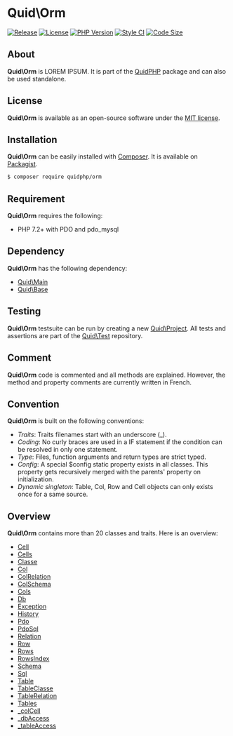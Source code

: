 # Quid\Orm
[![Release](https://img.shields.io/github/v/release/quidphp/orm)](https://packagist.org/packages/quidphp/orm)
[![License](https://img.shields.io/github/license/quidphp/orm)](https://github.com/quidphp/orm/blob/master/LICENSE)
[![PHP Version](https://img.shields.io/packagist/php-v/quidphp/orm)](https://www.php.net)
[![Style CI](https://styleci.io/repos/203672588/shield)](https://styleci.io)
[![Code Size](https://img.shields.io/github/languages/code-size/quidphp/orm)](https://github.com/quidphp/orm)

## About
**Quid\Orm** is LOREM IPSUM. It is part of the [QuidPHP](https://github.com/quidphp/project) package and can also be used standalone. 

## License
**Quid\Orm** is available as an open-source software under the [MIT license](LICENSE).

## Installation
**Quid\Orm** can be easily installed with [Composer](https://getcomposer.org). It is available on [Packagist](https://packagist.org/packages/quidphp/orm).
``` bash
$ composer require quidphp/orm
```

## Requirement
**Quid\Orm** requires the following:
- PHP 7.2+ with PDO and pdo_mysql

## Dependency
**Quid\Orm** has the following dependency:
- [Quid\Main](https://github.com/quidphp/main)
- [Quid\Base](https://github.com/quidphp/base)

## Testing
**Quid\Orm** testsuite can be run by creating a new [Quid\Project](https://github.com/quidphp/project). All tests and assertions are part of the [Quid\Test](https://github.com/quidphp/test) repository.

## Comment
**Quid\Orm** code is commented and all methods are explained. However, the method and property comments are currently written in French.

## Convention
**Quid\Orm** is built on the following conventions:
- *Traits*: Traits filenames start with an underscore (_).
- *Coding*: No curly braces are used in a IF statement if the condition can be resolved in only one statement.
- *Type*: Files, function arguments and return types are strict typed.
- *Config*: A special $config static property exists in all classes. This property gets recursively merged with the parents' property on initialization.
- *Dynamic singleton*: Table, Col, Row and Cell objects can only exists once for a same source.

## Overview
**Quid\Orm** contains more than 20 classes and traits. Here is an overview:
- [Cell](src/Cell.php)
- [Cells](src/Cells.php)
- [Classe](src/Classe.php)
- [Col](src/Col.php)
- [ColRelation](src/ColRelation.php)
- [ColSchema](src/ColSchema.php)
- [Cols](src/Cols.php)
- [Db](src/Db.php)
- [Exception](src/Exception.php)
- [History](src/History.php)
- [Pdo](src/Pdo.php)
- [PdoSql](src/PdoSql.php)
- [Relation](src/Relation.php)
- [Row](src/Row.php)
- [Rows](src/Rows.php)
- [RowsIndex](src/RowsIndex.php)
- [Schema](src/Schema.php)
- [Sql](src/Sql.php)
- [Table](src/Table.php)
- [TableClasse](src/TableClasse.php)
- [TableRelation](src/TableRelation.php)
- [Tables](src/Tables.php)
- [_colCell](src/_colCell.php)
- [_dbAccess](src/_dbAccess.php)
- [_tableAccess](src/_tableAccess.php)